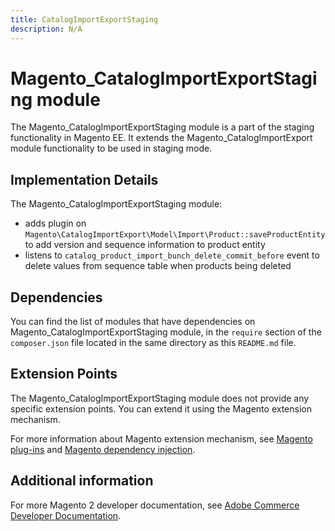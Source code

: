 ```yaml
---
title: CatalogImportExportStaging
description: N/A
---
```


# Magento_CatalogImportExportStaging module

The Magento_CatalogImportExportStaging module is a part of the staging functionality in Magento EE. It extends the Magento_CatalogImportExport module functionality to be used in staging mode.

## Implementation Details

The Magento_CatalogImportExportStaging module:

- adds plugin on `Magento\CatalogImportExport\Model\Import\Product::saveProductEntity` to add version and sequence information to product entity
- listens to `catalog_product_import_bunch_delete_commit_before` event to delete values from sequence table when products being deleted

## Dependencies

You can find the list of modules that have dependencies on Magento_CatalogImportExportStaging module, in the `require` section of the `composer.json` file located in the same directory as this `README.md` file.

## Extension Points

The Magento_CatalogImportExportStaging module does not provide any specific extension points. You can extend it using the Magento extension mechanism.

For more information about Magento extension mechanism, see [Magento plug-ins](https://developer.adobe.com/commerce/php/development/components/plugins/) and [Magento dependency injection](https://developer.adobe.com/commerce/php/development/components/dependency-injection/).

## Additional information

For more Magento 2 developer documentation, see [Adobe Commerce Developer Documentation](https://developer.adobe.com/commerce/docs/).
